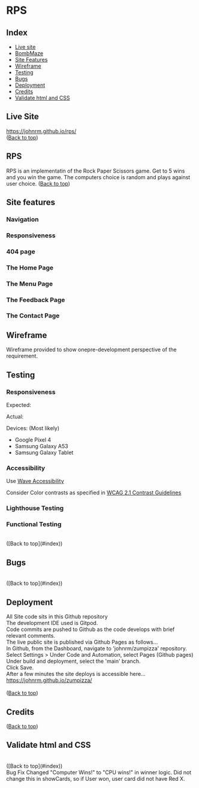 # RPS
## Index
* [Live site](#live-site)
* [BombMaze](#bombmaze)
* [Site Features](#site-features)
* [Wireframe](#wireframe)
* [Testing](#testing)
* [Bugs](#bugs)
* [Deployment](#deployment)
* [Credits](#credits)
* [Validate html and CSS](#validate-html-and-css)

## Live Site
https://johnrm.github.io/rps/
<br>
([Back to top](#index))<br>

## RPS

RPS is an implementatin of the Rock Paper Scissors game.
Get to 5 wins and you win the game.
The computers choice is random and plays against user choice.
([Back to top](#index))<br>

## Site features
### Navigation

### Responsiveness

### 404 page

### The Home Page

### The Menu Page

### The Feedback Page

### The Contact Page


## Wireframe
Wireframe provided to show onepre-development perspective of the requirement.<br>

## Testing 

### Responsiveness

Expected:

Actual:

Devices: (Most likely)
- Google Pixel 4
- Samsung Galaxy A53
- Samsung Galaxy Tablet

### Accessibility

Use [Wave Accessibility](https://wave.webaim.org/)

Consider Color contrasts as specified in [WCAG 2.1 Contrast Guidelines](https://www.w3.org/WAI/WCAG21/Understanding/contrast-minimum.html)

### Lighthouse Testing


### Functional Testing

<br>
([Back to top](#index))<br>

## Bugs
<br>
([Back to top](#index))<br>

## Deployment
All Site code sits in this Github repository<br>
The development IDE used is Gitpod.<br>
Code commits are pushed to Github as the code develops with brief relevant comments.<br>
The live public site is published via Github Pages as follows...<br>
In Github, from the Dashboard, navigate to 'johnrm/zumpizza' repository.<br>
Select Settings > Under Code and Automation, select Pages (Github pages)<br>
Under build and deployment, select the 'main' branch.<br>
Click Save.<br>
After a few minutes the site deploys is accessible here...<br>
https://johnrm.github.io/zumpizza/<br>
<br>
([Back to top](#index))<br>

## Credits

([Back to top](#index))<br>

## Validate html and CSS

<br>
([Back to top](#index))<br>Bug Fix
Changed "Computer Wins!" to "CPU wins!" in winner logic.
Did not change this in showCards, so if User won, user card did not have Red X.